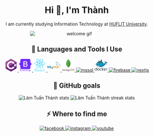 <h1 align="center">Hi 👋, I'm Thành</h1>
<p align="center">
  I am currently studying Information Technology at <a target="_blank" href="https://youtu.be/f0UeKenwWf8?si=g96TfKXKmu6LDwdI">HUFLIT University</a>.
</p>

<p align="center">
  <img src="https://i.giphy.com/media/v1.Y2lkPTc5MGI3NjExODRzcTJjNWtsb2p3OW54OGh1d3A3eXVtd2ZkMHVwZnh4Y2FsdGY5cSZlcD12MV9pbnRlcm5hbF9naWZfYnlfaWQmY3Q9Zw/2IudUHdI075HL02Pkk/giphy.gif" 
  alt="welcome gif" style="width:300px;height:auto;display:block;margin:auto;" />
</p>

<h2 align="center">🚀 Languages and Tools I Use</h2>
<p align="center">
  <a href="https://raw.githubusercontent.com/devicons/devicon/master/icons/csharp/csharp-original.svg" target="_blank">
    <img src="https://raw.githubusercontent.com/devicons/devicon/master/icons/csharp/csharp-original.svg" alt="csharp" width="42" height="42" />
  </a>
  <a href="https://raw.githubusercontent.com/devicons/devicon/master/icons/bootstrap/bootstrap-plain-wordmark.svg" target="_blank">
    <img src="https://raw.githubusercontent.com/devicons/devicon/master/icons/bootstrap/bootstrap-plain-wordmark.svg" alt="bootstrap" width="42" height="42" />
  </a>
  <a href="https://raw.githubusercontent.com/devicons/devicon/master/icons/react/react-original-wordmark.svg" target="_blank">
    <img src="https://raw.githubusercontent.com/devicons/devicon/master/icons/react/react-original-wordmark.svg" alt="react" width="42" height="42" />
  </a>
  <a href="https://raw.githubusercontent.com/devicons/devicon/master/icons/mysql/mysql-original-wordmark.svg" target="_blank">
    <img src="https://raw.githubusercontent.com/devicons/devicon/master/icons/mysql/mysql-original-wordmark.svg" alt="mysql" width="42" height="42" />
  </a>
  <a href="https://raw.githubusercontent.com/devicons/devicon/master/icons/mongodb/mongodb-original-wordmark.svg" target="_blank">
    <img src="https://raw.githubusercontent.com/devicons/devicon/master/icons/mongodb/mongodb-original-wordmark.svg" alt="mongodb" width="42" height="42" />
  </a>
  <a href="https://www.svgrepo.com/show/303229/microsoft-sql-server-logo.svg" target="_blank">
    <img src="https://www.svgrepo.com/show/303229/microsoft-sql-server-logo.svg" alt="mssql" width="42" height="42" />
  </a>
  <a href="https://raw.githubusercontent.com/devicons/devicon/master/icons/docker/docker-original-wordmark.svg" target="_blank">
    <img src="https://raw.githubusercontent.com/devicons/devicon/master/icons/docker/docker-original-wordmark.svg" alt="docker" width="42" height="42" />
  </a>
  <a href="https://www.vectorlogo.zone/logos/firebase/firebase-icon.svg" target="_blank">
    <img src="https://www.vectorlogo.zone/logos/firebase/firebase-icon.svg" alt="firebase" width="42" height="42" />
  </a>
  <a href="https://cdn.worldvectorlogo.com/logos/nextjs-2.svg" target="_blank">
    <img src="https://cdn.worldvectorlogo.com/logos/nextjs-2.svg" alt="nextjs" width="42" height="42" />
  </a>
</p>

<h2 align="center">🎯 GitHub goals</h2>
<p align="center">
  <img src="https://github-readme-stats.vercel.app/api?username=LamTuanThanh&show_icons=true&theme=radical" alt="Lâm Tuấn Thành stats" />
  <img src="https://github-readme-streak-stats.herokuapp.com/?user=LamTuanThanh&theme=radical" alt="Lâm Tuấn Thành streak stats" />
</p>

<h2 align="center">⚡️ Where to find me</h2>
<p align="center">
  <a href="https://www.facebook.com/Thành Lâm" target="_blank">
    <img src="https://img.shields.io/badge/facebook-logo?style=for-the-badge&logo=facebook&logoColor=white&color=%230866ff" alt="facebook" />
  </a>
  <a href="https://www.instagram.com/@ltthanh4104" target="_blank">
    <img src="https://img.shields.io/badge/instagram-logo?style=for-the-badge&logo=instagram&logoColor=white&color=%23F35369" alt="instagram" />
  </a>
  <a href="https://www.youtube.com/@30-LamTuanThanh-12A8" target="_blank">
    <img src="https://img.shields.io/badge/youtube-logo?style=for-the-badge&logo=youtube&logoColor=white&color=%23cc0000" alt="youtube" />
  </a>
</p>
